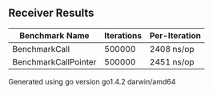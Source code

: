 ## Receiver Results

Benchmark Name|Iterations|Per-Iteration
----|----|----
BenchmarkCall|  500000|      2408 ns/op
BenchmarkCallPointer|  500000|      2451 ns/op

Generated using go version go1.4.2 darwin/amd64
